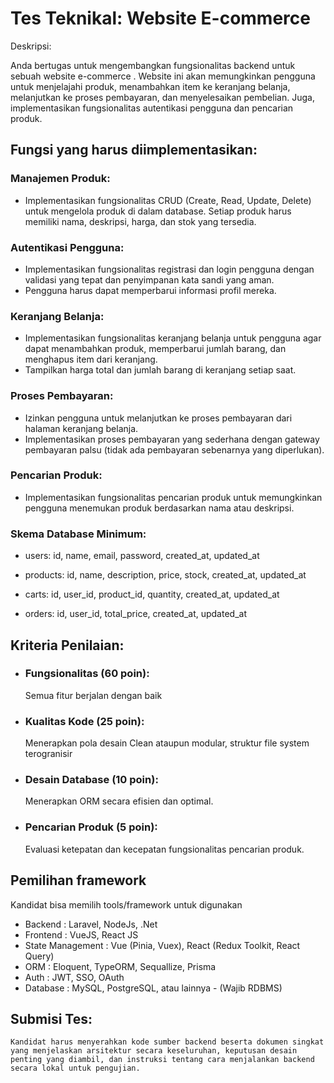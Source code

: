 # Tes Teknikal: Website E-commerce 

Deskripsi:

Anda bertugas untuk mengembangkan fungsionalitas backend untuk sebuah website e-commerce . Website ini akan memungkinkan pengguna untuk menjelajahi produk, menambahkan item ke keranjang belanja, melanjutkan ke proses pembayaran, dan menyelesaikan pembelian. Juga, implementasikan fungsionalitas autentikasi pengguna dan pencarian produk.

## Fungsi yang harus diimplementasikan:

### Manajemen Produk:
- Implementasikan fungsionalitas CRUD (Create, Read, Update, Delete) untuk mengelola produk di dalam database. Setiap produk harus memiliki nama, deskripsi, harga, dan stok yang tersedia.

### Autentikasi Pengguna:

- Implementasikan fungsionalitas registrasi dan login pengguna dengan validasi yang tepat dan penyimpanan kata sandi yang aman.
- Pengguna harus dapat memperbarui informasi profil mereka.

### Keranjang Belanja:

- Implementasikan fungsionalitas keranjang belanja untuk pengguna agar dapat menambahkan produk, memperbarui jumlah barang, dan menghapus item dari keranjang.
- Tampilkan harga total dan jumlah barang di keranjang setiap saat.

### Proses Pembayaran:

- Izinkan pengguna untuk melanjutkan ke proses pembayaran dari halaman keranjang belanja.
- Implementasikan proses pembayaran yang sederhana dengan gateway pembayaran palsu (tidak ada pembayaran sebenarnya yang diperlukan).

### Pencarian Produk:

- Implementasikan fungsionalitas pencarian produk untuk memungkinkan pengguna menemukan produk berdasarkan nama atau deskripsi.


### Skema Database Minimum:

- users: id, name, email, password, created_at, updated_at

- products: id, name, description, price, stock, created_at, updated_at

- carts: id, user_id, product_id, quantity, created_at, updated_at

- orders: id, user_id, total_price, created_at, updated_at

## Kriteria Penilaian:

- ### Fungsionalitas (60 poin): 
    Semua fitur berjalan dengan baik

- ### Kualitas Kode (25 poin):
    Menerapkan pola desain Clean ataupun modular, struktur file system terogranisir

- ### Desain Database (10 poin):
    Menerapkan ORM secara efisien dan optimal.

- ### Pencarian Produk (5 poin): 
    Evaluasi ketepatan dan kecepatan fungsionalitas pencarian produk.

## Pemilihan framework
Kandidat bisa memilih tools/framework untuk digunakan
- Backend : Laravel, NodeJs, .Net
- Frontend : VueJS, React JS
- State Management : Vue (Pinia, Vuex), React (Redux Toolkit, React Query)
- ORM : Eloquent, TypeORM, Sequallize, Prisma
- Auth : JWT, SSO, OAuth
- Database : MySQL, PostgreSQL, atau lainnya - (Wajib RDBMS)
## Submisi Tes:

    Kandidat harus menyerahkan kode sumber backend beserta dokumen singkat yang menjelaskan arsitektur secara keseluruhan, keputusan desain penting yang diambil, dan instruksi tentang cara menjalankan backend secara lokal untuk pengujian.
